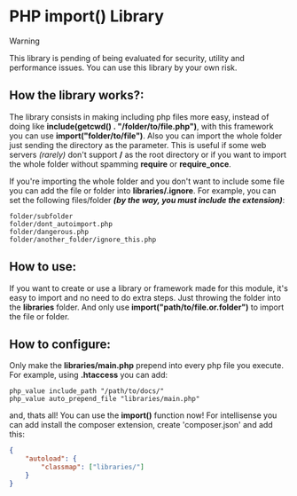 # PHP import() Library

> [!WARNING]
> This library is pending of being evaluated for security, utility and performance issues. You can use this library by your own risk.

## How the library works?:

The library consists in making including php files more easy, instead
of doing like **include(getcwd() . "/folder/to/file.php")**, with this
framework you can use **import("folder/to/file")**. Also you can import
the whole folder just sending the directory as the parameter. This is
useful if some web servers _(rarely)_ don't support **/** as the root directory
or if you want to import the whole folder without spamming __require__ or 
__require_once__.

If you're importing the whole folder and you don't want to include some
file you can add the file or folder into __libraries/.ignore__. For example, you can
set the following files/folder ***(by the way, you must include the extension)***:
```
folder/subfolder
folder/dont_autoimport.php
folder/dangerous.php
folder/another_folder/ignore_this.php
```
## How to use:

If you want to create or use a library or framework made for this module, it's easy
to import and no need to do extra steps. Just throwing the folder into the
__libraries__ folder. And only use __import("path/to/file.or.folder")__ to import the
file or folder.

## How to configure:

Only make the __libraries/main.php__ prepend into every php file you execute.
For example, using __.htaccess__ you can add:
```
php_value include_path "/path/to/docs/"
php_value auto_prepend_file "libraries/main.php"
```
and, thats all! You can use the __import()__ function now! For intellisense you
can add install the composer extension, create 'composer.json' and add this:
```json
{
    "autoload": {
        "classmap": ["libraries/"]
    }
}
```
